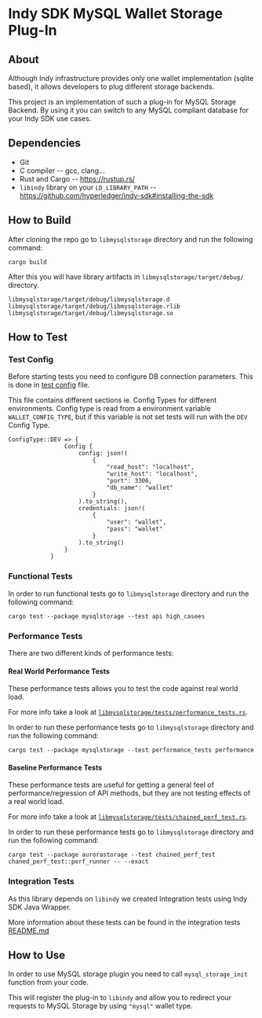 # Indy SDK MySQL Wallet Storage Plug-In

## About

Although Indy infrastructure provides only one wallet implementation (sqlite based), it allows developers to plug different storage backends.

This project is an implementation of such a plug-in for MySQL Storage Backend. By using it you can switch to any MySQL compliant database for your Indy SDK use cases.

## Dependencies

 - Git
 - C compiler -- gcc, clang...
 - Rust and Cargo -- https://rustup.rs/
 - `libindy` library on your `LD_LIBRARY_PATH` -- https://github.com/hyperledger/indy-sdk#installing-the-sdk

## How to Build

After cloning the repo go to `libmysqlstorage` directory and run the following command:

```
cargo build
```

After this you will have library artifacts in `libmysqlstorage/target/debug/` directory.

```
libmysqlstorage/target/debug/libmysqlstorage.d
libmysqlstorage/target/debug/libmysqlstorage.rlib
libmysqlstorage/target/debug/libmysqlstorage.so
```

## How to Test

### Test Config

Before starting tests you need to configure DB connection parameters. This is done in [test config](libmysqlstorage/tests/test_utils/test_env.rs) file.

This file contains different sections ie. Config Types for different environments. Config type is read from a environment variable `WALLET_CONFIG_TYPE`, but if this variable is not set tests will run with the `DEV` Config Type.

```
ConfigType::DEV => {
                Config {
                    config: json!(
                        {
                            "read_host": "localhost",
                            "write_host": "localhost",
                            "port": 3306,
                            "db_name": "wallet"
                        }
                    ).to_string(),
                    credentials: json!(
                        {
                            "user": "wallet",
                            "pass": "wallet"
                        }
                    ).to_string()
                }
            }
```

### Functional Tests

In order to run functional tests go to `libmysqlstorage` directory and run the following command:

```
cargo test --package mysqlstorage --test api high_casees
```

### Performance Tests

There are two different kinds  of performance tests:

#### Real World Performance Tests

These performance tests allows you to test the code against real world load.

For more info take a look at [`libmysqlstorage/tests/performance_tests.rs`](./libmysqlstorage/tests/performance_tests.rs).

In order to run these performance tests go to `libmysqlstorage` directory and run the following command:

```
cargo test --package mysqlstorage --test performance_tests performance
```

#### Baseline Performance Tests

These performance tests are useful for getting a general feel of performance/regression of API methods, but they are not testing effects of a real world load.

For more info take a look at [`libmysqlstorage/tests/chained_perf_test.rs`](./libmysqlstorage/tests/chained_perf_test.rs).

In order to run these performance tests go to `libmysqlstorage` directory and run the following command:

```
cargo test --package aurorastorage --test chained_perf_test chaned_perf_test::perf_runner -- --exact
```

### Integration Tests

As this library depends on `libindy` we created Integration tests using Indy SDK Java Wrapper.

More information about these tests can be found in the integration tests [README.md](./libmysqlstorage/tests/java_libindy_integration_tests/README.md)

## How to Use

In order to use MySQL storage plugin you need to call `mysql_storage_init` function from your code.

This will register the plug-in to `libindy` and allow you to redirect your requests to MySQL Storage by using `"mysql"` wallet type.

